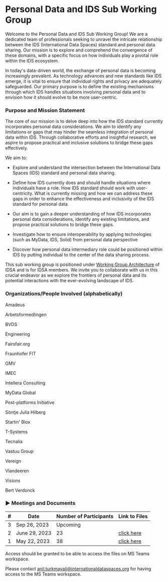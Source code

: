 # Personal Data and IDS Sub Working Group
Welcome to the Personal Data and IDS Sub Working Group! We are a dedicated team of professionals seeking to unravel the intricate relationship between the IDS (International Data Spaces) standard and personal data sharing. Our mission is to explore and comprehend the convergence of these domains, with a specific focus on how individuals play a pivotal role within the IDS ecosystem.

In today's data-driven world, the exchange of personal data is becoming increasingly prevalent. As technology advances and new standards like IDS emerge, it is vital to ensure that individual rights and privacy are adequately safeguarded. Our primary purpose is to define the existing mechanisms through which IDS handles situations involving personal data and to envision how it should evolve to be more user-centric.

### Purpose and Mission Statement
The core of our mission is to delve deep into how the IDS standard currently incorporates personal data considerations. We aim to identify any limitations or gaps that may hinder the seamless integration of personal data within IDS. Through collaborative efforts and insightful research, we aspire to propose practical and inclusive solutions to bridge these gaps effectively.

We aim to: 
- Explore and understand the intersection between the International Data Spaces (IDS) standard and personal data sharing. 

- Define how IDS currently does and should handle situations where individuals have a role. How IDS standard should work with user-centricity. What is currently missing and how we can address these gaps in order to enhance the effectiveness and inclusivity of the IDS standard for personal data. 

- Our aim is to gain a deeper understanding of how IDS incorporates personal data considerations, identify any existing limitations, and propose practical solutions to bridge these gaps. 

- Investigate how to ensure interoperability by applying technologies (such as MyData, IDS, Solid) from personal data perspective

- Discover how personal data intermediary role could be positioned within IDS by putting individual to the center of the data sharing process. 

This sub working group is positioned under [Working Group Architecture](https://github.com/International-Data-Spaces-Association/idsa/blob/main/Working-Groups/WG-Architecture.md) of IDSA and is for IDSA members. We invite you to collaborate with us in this crucial endeavor as we explore the frontiers of personal data and its potential interactions with the ever-evolving landscape of IDS.

### Organizations/People Involved (alphabetically)
Amadeus

Arbetsformedlingen

BVDS

Engineering

Fairsfair.org

Fraunhofer FIT

GMV

IMEC

Intellera Consulting

MyData Global

Post-platforms Initiative

Söntje Julia Hilberg

Startin' Blox

T-Systems

Tecnalia

Vastuu Group

Vereign

Vlandeeren

Visions

Bert Verdonck

### ▶️ Meetings and Documents 
|#   	|Date| Number of Participants | Link to Files |
|---	|---	|--- |--- |
|3   	|Sep 26, 2023| Upcoming | | 
|2   	|June 29, 2023|23 | [click here](https://digitalhubeu.sharepoint.com/:f:/r/sites/IDSAPersonalDataSubWG/Freigegebene%20Dokumente/General/Meetings/29-06-2023-Meeting-2?csf=1&web=1&e=IwDouO) |
|1   	|May 22, 2023|38| [click here](https://digitalhubeu.sharepoint.com/:f:/r/sites/IDSAPersonalDataSubWG/Freigegebene%20Dokumente/General/Meetings/22-05-2023-KickoffMeeting?csf=1&web=1&e=u5rV2B) |


Access should be granted to be able to access the files on MS Teams workspace.


Please contact [anil.turkmayali@internationaldataspaces.org](mailto:anil.turkmayali@internationaldataspaces.org) for having access to the MS Teams workspace.


